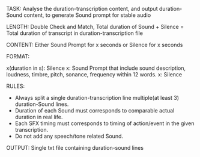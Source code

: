 TASK: Analyse the duration-transcription content, and output duration-Sound content, to generate Sound prompt for stable audio

LENGTH: Double Check and Match, Total duration of Sound + Silence = Total duration of transcript in duration-transcription file

CONTENT: Either Sound Prompt for x seconds or Silence for x seconds

FORMAT:

x(duration in s): Silence
x: Sound Prompt that include sound description, loudness, timbre, pitch, sonance, frequency within 12 words. 
x: Silence

RULES:

- Always split a single duration-transcription line multiple(at least 3) duration-Sound lines.
- Duration of each Sound must corresponds to comparable actual duration in real life.
- Each SFX timing must corresponds to timing of action/event in the given transcription.
- Do not add any speech/tone related  Sound. 

OUTPUT: Single txt file containing duration-sound lines